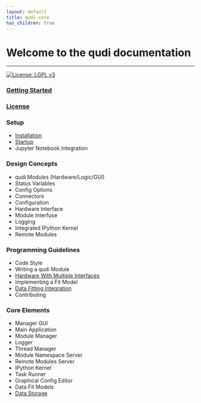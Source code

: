 ```yaml
---
layout: default
title: qudi-core
has_children: true
---
```


# Welcome to the qudi documentation

---
[![License: LGPL v3](https://img.shields.io/badge/License-LGPL%20v3-blue.svg)](https://www.gnu.org/licenses/lgpl-3.0)

### [Getting Started](getting_started.md)

### [License](license.md)

### Setup
- [Installation](setup/installation.md)
- [Startup](setup/startup.md)
- Jupyter Notebook Integration

### Design Concepts
- qudi Modules (Hardware/Logic/GUI)
- Status Variables
- Config Options
- Connectors
- Configuration
- Hardware Interface
- Module Interfuse
- Logging
- Integrated IPython Kernel
- Remote Modules

### Programming Guidelines
- Code Style
- Writing a qudi Module
- [Hardware With Multiple Interfaces](programming_guidelines/hardware_with_multiple_interfaces.md)
- Implementing a Fit Model
- [Data Fitting Integration](programming_guidelines/data_fitting_integration.md)
- Contributing

### Core Elements
- Manager GUI
- Main Application
- Module Manager
- Logger
- Thread Manager
- Module Namespace Server
- Remote Modules Server
- IPython Kernel
- Task Runner
- Graphical Config Editor
- Data Fit Models
- [Data Storage](core_elements/data_storage.md)
